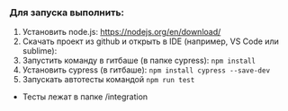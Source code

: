 ### Для запуска выполнить:

1. Установить node.js: https://nodejs.org/en/download/
2. Скачать проект из github и открыть в IDE (например, VS Code или sublime): 
3. Запустить команду в гитбаше (в папке cypress): `npm install`
4. Установить cypress (в гитбаше): `npm install cypress --save-dev`
6. Запускать автотесты командой `npm run test`

* Тесты лежат в папке /integration
